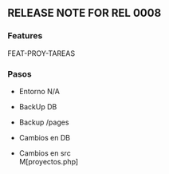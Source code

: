 ## RELEASE NOTE FOR REL 0008
### Features
FEAT-PROY-TAREAS


### Pasos
- Entorno
    N/A
- BackUp DB                                                                     
- Backup /pages                                                                 
- Cambios en DB                                                                 

- Cambios en src        
    M[proyectos.php]                                         
